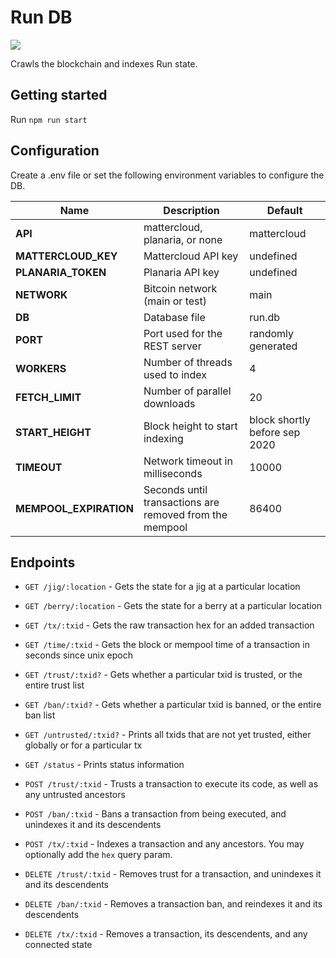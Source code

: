 # Run DB

![](demo.gif)

Crawls the blockchain and indexes Run state.

## Getting started

Run `npm run start`

## Configuration

Create a .env file or set the following environment variables to configure the DB.

| Name | Description | Default |
| ---- | ----------- | ------- |
| **API**| mattercloud, planaria, or none | mattercloud
| **MATTERCLOUD_KEY** | Mattercloud API key | undefined
| **PLANARIA_TOKEN** | Planaria API key | undefined
| **NETWORK** | Bitcoin network (main or test) | main
| **DB** | Database file | run.db
| **PORT** | Port used for the REST server | randomly generated
| **WORKERS** | Number of threads used to index | 4
| **FETCH_LIMIT** | Number of parallel downloads | 20
| **START_HEIGHT** | Block height to start indexing | block shortly before sep 2020
| **TIMEOUT** | Network timeout in milliseconds | 10000
| **MEMPOOL_EXPIRATION** | Seconds until transactions are removed from the mempool | 86400

## Endpoints

* `GET /jig/:location` - Gets the state for a jig at a particular location
* `GET /berry/:location` - Gets the state for a berry at a particular location
* `GET /tx/:txid` - Gets the raw transaction hex for an added transaction
* `GET /time/:txid` - Gets the block or mempool time of a transaction in seconds since unix epoch
* `GET /trust/:txid?` - Gets whether a particular txid is trusted, or the entire trust list
* `GET /ban/:txid?` - Gets whether a particular txid is banned, or the entire ban list
* `GET /untrusted/:txid?` - Prints all txids that are not yet trusted, either globally or for a particular tx
* `GET /status` - Prints status information

* `POST /trust/:txid` - Trusts a transaction to execute its code, as well as any untrusted ancestors
* `POST /ban/:txid` - Bans a transaction from being executed, and unindexes it and its descendents
* `POST /tx/:txid` - Indexes a transaction and any ancestors. You may optionally add the `hex` query param.

* `DELETE /trust/:txid` - Removes trust for a transaction, and unindexes it and its descendents
* `DELETE /ban/:txid` - Removes a transaction ban, and reindexes it and its descendents
* `DELETE /tx/:txid` - Removes a transaction, its descendents, and any connected state

